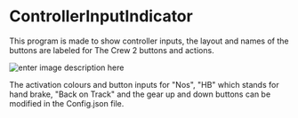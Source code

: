 # ControllerInputIndicator

This program is made to show controller inputs, the layout and names of the buttons are labeled for The Crew 2 buttons and actions.

![enter image description here](https://media.discordapp.net/attachments/438354175668256768/691765242111459358/vDEUJMYavy.gif)

The activation colours and button inputs for "Nos", "HB" which stands for hand brake, "Back on Track" and the gear up and down buttons can be modified in the Config.json file.
